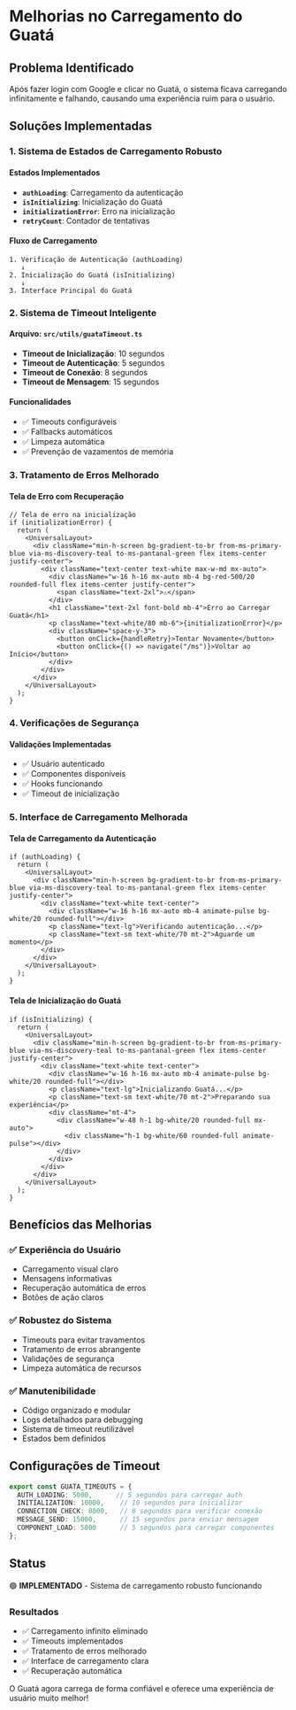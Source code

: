 # Melhorias no Carregamento do Guatá

## Problema Identificado

Após fazer login com Google e clicar no Guatá, o sistema ficava carregando infinitamente e falhando, causando uma experiência ruim para o usuário.

## Soluções Implementadas

### 1. Sistema de Estados de Carregamento Robusto

#### Estados Implementados
- **`authLoading`**: Carregamento da autenticação
- **`isInitializing`**: Inicialização do Guatá
- **`initializationError`**: Erro na inicialização
- **`retryCount`**: Contador de tentativas

#### Fluxo de Carregamento
```
1. Verificação de Autenticação (authLoading)
   ↓
2. Inicialização do Guatá (isInitializing)
   ↓
3. Interface Principal do Guatá
```

### 2. Sistema de Timeout Inteligente

#### Arquivo: `src/utils/guataTimeout.ts`
- **Timeout de Inicialização**: 10 segundos
- **Timeout de Autenticação**: 5 segundos
- **Timeout de Conexão**: 8 segundos
- **Timeout de Mensagem**: 15 segundos

#### Funcionalidades
- ✅ Timeouts configuráveis
- ✅ Fallbacks automáticos
- ✅ Limpeza automática
- ✅ Prevenção de vazamentos de memória

### 3. Tratamento de Erros Melhorado

#### Tela de Erro com Recuperação
```tsx
// Tela de erro na inicialização
if (initializationError) {
  return (
    <UniversalLayout>
      <div className="min-h-screen bg-gradient-to-br from-ms-primary-blue via-ms-discovery-teal to-ms-pantanal-green flex items-center justify-center">
        <div className="text-center text-white max-w-md mx-auto">
          <div className="w-16 h-16 mx-auto mb-4 bg-red-500/20 rounded-full flex items-center justify-center">
            <span className="text-2xl">⚠️</span>
          </div>
          <h1 className="text-2xl font-bold mb-4">Erro ao Carregar Guatá</h1>
          <p className="text-white/80 mb-6">{initializationError}</p>
          <div className="space-y-3">
            <button onClick={handleRetry}>Tentar Novamente</button>
            <button onClick={() => navigate("/ms")}>Voltar ao Início</button>
          </div>
        </div>
      </div>
    </UniversalLayout>
  );
}
```

### 4. Verificações de Segurança

#### Validações Implementadas
- ✅ Usuário autenticado
- ✅ Componentes disponíveis
- ✅ Hooks funcionando
- ✅ Timeout de inicialização

### 5. Interface de Carregamento Melhorada

#### Tela de Carregamento da Autenticação
```tsx
if (authLoading) {
  return (
    <UniversalLayout>
      <div className="min-h-screen bg-gradient-to-br from-ms-primary-blue via-ms-discovery-teal to-ms-pantanal-green flex items-center justify-center">
        <div className="text-white text-center">
          <div className="w-16 h-16 mx-auto mb-4 animate-pulse bg-white/20 rounded-full"></div>
          <p className="text-lg">Verificando autenticação...</p>
          <p className="text-sm text-white/70 mt-2">Aguarde um momento</p>
        </div>
      </div>
    </UniversalLayout>
  );
}
```

#### Tela de Inicialização do Guatá
```tsx
if (isInitializing) {
  return (
    <UniversalLayout>
      <div className="min-h-screen bg-gradient-to-br from-ms-primary-blue via-ms-discovery-teal to-ms-pantanal-green flex items-center justify-center">
        <div className="text-white text-center">
          <div className="w-16 h-16 mx-auto mb-4 animate-pulse bg-white/20 rounded-full"></div>
          <p className="text-lg">Inicializando Guatá...</p>
          <p className="text-sm text-white/70 mt-2">Preparando sua experiência</p>
          <div className="mt-4">
            <div className="w-48 h-1 bg-white/20 rounded-full mx-auto">
              <div className="h-1 bg-white/60 rounded-full animate-pulse"></div>
            </div>
          </div>
        </div>
      </div>
    </UniversalLayout>
  );
}
```

## Benefícios das Melhorias

### ✅ **Experiência do Usuário**
- Carregamento visual claro
- Mensagens informativas
- Recuperação automática de erros
- Botões de ação claros

### ✅ **Robustez do Sistema**
- Timeouts para evitar travamentos
- Tratamento de erros abrangente
- Validações de segurança
- Limpeza automática de recursos

### ✅ **Manutenibilidade**
- Código organizado e modular
- Logs detalhados para debugging
- Sistema de timeout reutilizável
- Estados bem definidos

## Configurações de Timeout

```typescript
export const GUATA_TIMEOUTS = {
  AUTH_LOADING: 5000,      // 5 segundos para carregar auth
  INITIALIZATION: 10000,    // 10 segundos para inicializar
  CONNECTION_CHECK: 8000,   // 8 segundos para verificar conexão
  MESSAGE_SEND: 15000,      // 15 segundos para enviar mensagem
  COMPONENT_LOAD: 5000      // 5 segundos para carregar componentes
};
```

## Status

🟢 **IMPLEMENTADO** - Sistema de carregamento robusto funcionando

### Resultados
- ✅ Carregamento infinito eliminado
- ✅ Timeouts implementados
- ✅ Tratamento de erros melhorado
- ✅ Interface de carregamento clara
- ✅ Recuperação automática

O Guatá agora carrega de forma confiável e oferece uma experiência de usuário muito melhor!




